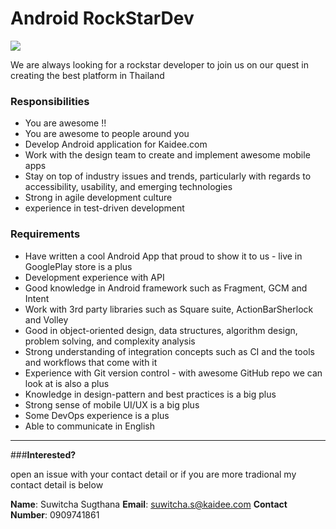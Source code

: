 # Android RockStarDev

![](http://f.cl.ly/items/1d2Q1R2e0B3i2S1Y3n2l/Untitled.png)

We are always looking for a rockstar developer to join us on our quest in creating the best platform in Thailand

### Responsibilities

- You are awesome !!
- You are awesome to people around you
- Develop Android application for Kaidee.com
- Work with the design team to create and implement awesome mobile apps
- Stay on top of industry issues and trends, particularly with regards to accessibility, usability, and emerging technologies
- Strong in agile development culture
- experience in test-driven development

### Requirements

- Have written a cool Android App that proud to show it to us - live in GooglePlay store is a plus
- Development experience with API
- Good knowledge in Android framework such as Fragment, GCM and Intent
- Work with 3rd party libraries such as Square suite, ActionBarSherlock and Volley
- Good in object-oriented design, data structures, algorithm design, problem solving, and complexity analysis
- Strong understanding of integration concepts such as CI and the tools and workflows that come with it
- Experience with Git version control - with awesome GitHub repo we can look at is also a plus
- Knowledge in design-pattern and best practices is a big plus
- Strong sense of mobile UI/UX is a big plus
- Some DevOps experience is a plus
- Able to communicate in English

-----

###**Interested?**

open an issue with your contact detail or if you are more tradional my contact detail is below

**Name**: Suwitcha Sugthana
**Email**: suwitcha.s@kaidee.com
**Contact Number**: 0909741861
